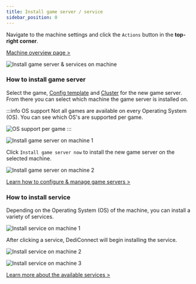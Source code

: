 ```yaml
---
title: Install game server / service
sidebar_position: 0
---
```


Navigate to the machine settings and click the `Actions` button in the __top-right corner__.

[Machine overview page >](https://dash.gameserverapp.com/machine)

![Install game server & services on machine](/img/dashboard/machines/getting_started/install_gameserver_service.jpg)


### How to install game server
Select the game, [Config template](/dashboard/game_servers/config_templates) and [Cluster](/dashboard/game_servers/clusters) for the new game server. From there you can select which machine the game server is installed on.

:::info OS support
Not all games are available on every Operating System (OS). You can see which OS's are supported per game.

![OS support per game](/img/dashboard/machines/getting_started/game_os_support.jpg)
:::

![Install game server on machine 1](/img/dashboard/machines/getting_started/install_gameserver_1.jpg)

Click `Install game server now` to install the new game server on the selected machine.

![Install game server on machine 2](/img/dashboard/machines/getting_started/install_gameserver_2.jpg)

[Learn how to configure & manage game servers >](/dashboard/game_servers/getting_started)

### How to install service
Depending on the Operating System (OS) of the machine, you can install a variety of services.

![Install service on machine 1](/img/dashboard/machines/getting_started/install_service_1.jpg)

After clicking a service, DediConnect will begin installing the service.

![Install service on machine 2](/img/dashboard/machines/getting_started/install_service_2.jpg)

![Install service on machine 3](/img/dashboard/machines/getting_started/install_service_3.jpg)

[Learn more about the available services >](/dashboard/machines/services)